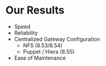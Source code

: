 <!SLIDE>
# Our Results
* Speed
* Reliability
* Centralized Gateway Configuration
  * NFS (8.53/8.54)
  * Puppet / Hiera (8.55)
* Ease of Maintenance
